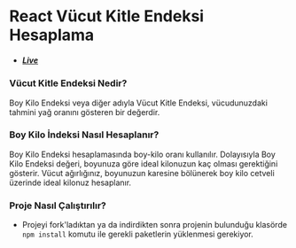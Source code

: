 # React Vücut Kitle Endeksi Hesaplama

- ##### [Live](https://react-bmi-calculator.vercel.app/)

### Vücut Kitle Endeksi Nedir?
Boy Kilo Endeksi veya diğer adıyla Vücut Kitle Endeksi, vücudunuzdaki tahmini yağ oranını gösteren bir değerdir.

### Boy Kilo İndeksi Nasıl Hesaplanır?
Boy Kilo Endeksi hesaplamasında boy-kilo oranı kullanılır. Dolayısıyla Boy Kilo Endeksi değeri, boyunuza göre ideal kilonuzun kaç olması gerektiğini gösterir. Vücut ağırlığınız, boyunuzun karesine bölünerek boy kilo cetveli üzerinde ideal kilonuz hesaplanır.

### Proje Nasıl Çalıştırılır?
- Projeyi fork'ladıktan ya da indirdikten sonra projenin bulunduğu klasörde `npm install` komutu ile gerekli paketlerin yüklenmesi gerekiyor.


